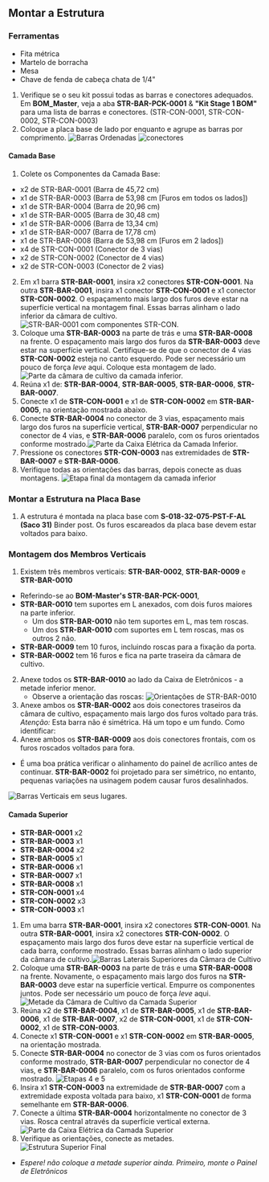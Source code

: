 <!-- TODO: Identificar quiralidade e partes, as coisas que foram confusas. -->
## Montar a Estrutura
### Ferramentas
 - Fita métrica
 - Martelo de borracha
 - Mesa
 - Chave de fenda de cabeça chata de 1/4"

 1. Verifique se o seu kit possui todas as barras e conectores adequados. Em **BOM_Master**, veja a aba **STR-BAR-PCK-0001** & **"Kit Stage 1 BOM"** para uma lista de barras e conectores. (STR-CON-0001, STR-CON-0002, STR-CON-0003)
 2. Coloque a placa base de lado por enquanto e agrupe as barras por comprimento.
![Barras Ordenadas](Photos/Frame_Build_Photos/parts_1.jpg) ![conectores](Photos/Frame_Build_Photos/parts_2.jpg)

#### Camada Base

1. Colete os Componentes da Camada Base:
  * x2 de STR-BAR-0001 	(Barra de 45,72 cm)
  * x1 de STR-BAR-0003 	(Barra de 53,98 cm [Furos em todos os lados])
  * x1 de STR-BAR-0004	(Barra de 20,96 cm)
  * x1 de STR-BAR-0005	(Barra de 30,48 cm)
  * x1 de STR-BAR-0006	(Barra de 13,34 cm)
  * x1 de STR-BAR-0007	(Barra de 17,78 cm)
  * x1 de STR-BAR-0008	(Barra de 53,98 cm [Furos em 2 lados])
  * x4 de STR-CON-0001 	(Conector de 3 vias)
  * x2 de STR-CON-0002 	(Conector de 4 vias)
  * x2 de STR-CON-0003 	(Conector de 2 vias)

2. Em x1 barra **STR-BAR-0001**, insira x2 conectores **STR-CON-0001**. Na outra **STR-BAR-0001**, insira x1 conector **STR-CON-0001** e x1 conector **STR-CON-0002**. O espaçamento mais largo dos furos deve estar na superfície vertical na montagem final. Essas barras alinham o lado inferior da câmara de cultivo. ![STR-BAR-0001 com componentes STR-CON.](Photos/Frame_Build_Photos/bottom_layer_1.jpg)
3. Coloque uma **STR-BAR-0003** na parte de trás e uma **STR-BAR-0008** na frente. O espaçamento mais largo dos furos da **STR-BAR-0003** deve estar na superfície vertical. Certifique-se de que o conector de 4 vias **STR-CON-0002** esteja no canto esquerdo. Pode ser necessário um pouco de força *leve* aqui. Coloque esta montagem de lado. ![Parte da câmara de cultivo da camada inferior.](Photos/Frame_Build_Photos/bottom_layer_half_1.jpg)
4. Reúna x1 de: **STR-BAR-0004**, **STR-BAR-0005**, **STR-BAR-0006**, **STR-BAR-0007**.
5. Conecte x1 de **STR-CON-0001** e x1 de **STR-CON-0002** em **STR-BAR-0005**, na orientação mostrada abaixo.
6. Conecte **STR-BAR-0004** no conector de 3 vias, espaçamento mais largo dos furos na superfície vertical, **STR-BAR-0007** perpendicular no conector de 4 vias, e **STR-BAR-0006** paralelo, com os furos orientados conforme mostrado.![Parte da Caixa Elétrica da Camada Inferior.](Photos/Frame_Build_Photos/bottom_layer_4.jpg)
7. Pressione os conectores **STR-CON-0003** nas extremidades de **STR-BAR-0007** e **STR-BAR-0006**.
8. Verifique todas as orientações das barras, depois conecte as duas montagens. ![Etapa final da montagem da camada inferior](Photos/Frame_Build_Photos/bottom_layer_6.jpg)

### Montar a Estrutura na Placa Base
1. A estrutura é montada na placa base com **S-018-32-075-PST-F-AL (Saco 31)** Binder post. Os furos escareados da placa base devem estar voltados para baixo.

### Montagem dos Membros Verticais
1. Existem três membros verticais: **STR-BAR-0002**, **STR-BAR-0009** e **STR-BAR-0010**
  * Referindo-se ao **BOM-Master's STR-BAR-PCK-0001**,
  * **STR-BAR-0010** tem suportes em L anexados, com dois furos maiores na parte inferior.
      * Um dos **STR-BAR-0010** não tem suportes em L, mas tem roscas.
      * Um dos **STR-BAR-0010** com suportes em L tem roscas, mas os outros 2 não.
  * **STR-BAR-0009** tem 10 furos, incluindo roscas para a fixação da porta.
  * **STR-BAR-0002** tem 16 furos e fica na parte traseira da câmara de cultivo.
2. Anexe todos os **STR-BAR-0010** ao lado da Caixa de Eletrônicos - a metade inferior menor.
    * Observe a orientação das roscas: ![Orientações de **STR-BAR-0010**](Photos/Frame_Build_Photos/Verticals/vert_2.jpg) <!-- TODO: Rotacionar imagem -->
3. Anexe ambos os **STR-BAR-0002** aos dois conectores traseiros da câmara de cultivo, espaçamento mais largo dos furos voltado para trás. *Atenção:* Esta barra não é simétrica. Há um topo e um fundo. Como identificar: <!-- TODO: COMO IDENTIFICAR -->
4. Anexe ambos os **STR-BAR-0009** aos dois conectores frontais, com os furos roscados voltados para fora.
 * É uma boa prática verificar o alinhamento do painel de acrílico antes de continuar. **STR-BAR-0002** foi projetado para ser simétrico, no entanto, pequenas variações na usinagem podem causar furos desalinhados.

![Barras Verticais em seus lugares.](Photos/Frame_Build_Photos/Verticals/vert_16.jpg)

#### Camada Superior

- **STR-BAR-0001** x2
- **STR-BAR-0003** x1
- **STR-BAR-0004** x2
- **STR-BAR-0005** x1
- **STR-BAR-0006** x1
- **STR-BAR-0007** x1
- **STR-BAR-0008** x1
- **STR-CON-0001** x4
- **STR-CON-0002** x3
- **STR-CON-0003** x1

1. Em uma barra **STR-BAR-0001**, insira x2 conectores **STR-CON-0001**. Na outra **STR-BAR-0001**, insira x2 conectores **STR-CON-0002**. O espaçamento mais largo dos furos deve estar na superfície vertical de cada barra, conforme mostrado. Essas barras alinham o lado superior da câmara de cultivo.![Barras Laterais Superiores da Câmara de Cultivo](Photos/Frame_Build_Photos/top_layer_1.jpg)
1. Coloque uma **STR-BAR-0003** na parte de trás e uma **STR-BAR-0008** na frente. Novamente, o espaçamento mais largo dos furos na **STR-BAR-0003** deve estar na superfície vertical. Empurre os componentes juntos. Pode ser necessário um pouco de força *leve* aqui.![Metade da Câmara de Cultivo da Camada Superior](Photos/Frame_Build_Photos/top_layer_13.jpg)
1. Reúna x2 de **STR-BAR-0004**, x1 de **STR-BAR-0005**, x1 de **STR-BAR-0006**, x1 de **STR-BAR-0007**, x2 de **STR-CON-0001**, x1 de **STR-CON-0002**, x1 de **STR-CON-0003**.
1. Conecte x1 **STR-CON-0001** e x1 **STR-CON-0002** em **STR-BAR-0005**, na orientação mostrada.
1. Conecte **STR-BAR-0004** no conector de 3 vias com os furos orientados conforme mostrado, **STR-BAR-0007** perpendicular no conector de 4 vias, e **STR-BAR-0006** paralelo, com os furos orientados conforme mostrado. ![Etapas 4 e 5](Photos/Frame_Build_Photos/top_layer_4.jpg)
1. Insira x1 **STR-CON-0003** na extremidade de **STR-BAR-0007** com a extremidade exposta voltada para baixo, x1 **STR-CON-0001** de forma semelhante em **STR-BAR-0006**.
1. Conecte a última **STR-BAR-0004** horizontalmente no conector de 3 vias. Rosca central através da superfície vertical externa.![Parte da Caixa Elétrica da Camada Superior](Photos/Frame_Build_Photos/top_layer_8.jpg)
1. Verifique as orientações, conecte as metades.
![Estrutura Superior Final](Photos/Frame_Build_Photos/top_layer_9.jpg)
* *Espere! não coloque a metade superior ainda. Primeiro, monte o Painel de Eletrônicos*